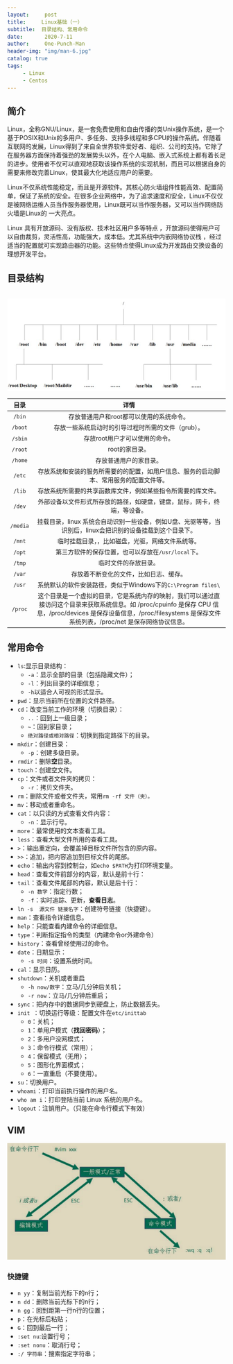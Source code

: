 ```yaml
---
layout:     post
title:     Linux基础（一）
subtitle:  目录结构、常用命令
date:       2020-7-11
author:     One-Punch-Man
header-img: "img/man-6.jpg"
catalog: true
tags: 
     - Linux
     - Centos
---
```





## 简介

​	Linux，全称GNU/Linux，是一套免费使用和自由传播的类Unix操作系统，是一个基于POSIX和Unix的多用户、多任务、支持多线程和多CPU的操作系统。伴随着互联网的发展，Linux得到了来自全世界软件爱好者、组织、公司的支持。它除了在服务器方面保持着强劲的发展势头以外，在个人电脑、嵌入式系统上都有着长足的进步。使用者不仅可以直观地获取该操作系统的实现机制，而且可以根据自身的需要来修改完善Linux，使其最大化地适应用户的需要。 

Linux不仅系统性能稳定，而且是开源软件。其核心防火墙组件性能高效、配置简单，保证了系统的安全。在很多企业网络中，为了追求速度和安全，Linux不仅仅是被网络运维人员当作服务器使用，Linux既可以当作服务器，又可以当作网络防火墙是Linux的 一大亮点。 

Linux 具有开放源码、没有版权、技术社区用户多等特点 ，开放源码使得用户可以自由裁剪，灵活性高，功能强大，成本低。尤其系统中内嵌网络协议栈 ，经过适当的配置就可实现路由器的功能。这些特点使得Linux成为开发路由交换设备的理想开发平台。 



## 目录结构

​	![结构](\img\linux01_01.png)



|   目录   |                             详情                             |
| :------: | :----------------------------------------------------------: |
|  `/bin`  |           存放普通用户和root都可以使用的系统命令。           |
| `/boot`  |      存放一些系统启动时的引导过程时所需的文件（grub）。      |
| `/sbin`  |                存放root用户才可以使用的命令。                |
| `/root`  |                        root的家目录。                        |
| `/home`  |                    存放普通用户的家目录。                    |
|  `/etc`  | 存放系统和安装的服务所需要的的配置，如用户信息、服务的启动脚本、常用服务的配置文件等。 |
|  `/lib`  | 存放系统所需要的共享函数库文件，例如某些指令所需要的库文件。 |
|  `/dev`  | 外部设备以文件形式所存放的路径，如硬盘，键盘，鼠标，网卡，终端，等设备。 |
| `/media` | 挂载目录，linux 系统会自动识别一些设备，例如U盘、光驱等等，当识别后，linux会把识别的设备挂载到这个目录下。 |
|  `/mnt`  |       临时挂载目录，，比如磁盘，光驱，网络文件系统等。       |
|  `/opt`  |      第三方软件的保存位置，也可以存放在`/usr/local`下。      |
|  `/tmp`  |                     临时文件的存放目录。                     |
|  `/var`  |            存放着不断变化的文件，比如日志、缓存。            |
|  `/usr`  | 系统默认的软件安装路径，类似于Windows下的`C:\Program files\` |
| `/proc`  | 这个目录是一个虚拟的目录，它是系统内存的映射，我们可以通过直接访问这个目录来获取系统信息。如 /proc/cpuinfo 是保存 CPU 信息，/proc/devices 是保存设备信息，/proc/filesystems 是保存文件系统列表，/proc/net 是保存网络协议信息。 |



## 常用命令

- `ls`:显示目录结构：
  - `-a`：显示全部的目录（包括隐藏文件）；
  - `-l`：列出目录的详细信息；
  - `-h`以适合人可视的形式显示。
- `pwd`：显示当前所在位置的文件路径。
- `cd`：改变当前工作的环境（切换目录）：
  - `..`：回到上一级目录；
  - `~`：回到家目录；
  - `绝对路径或相对路径`：切换到指定路径下的目录。
- `mkdir`：创建目录：
  - `-p`：创建多级目录。
- `rmdir`：删除**空**目录。
- `touch`：创建空文件。
- `cp`：文件或者文件夹的拷贝：
  - `-r`：拷贝文件夹。
- `rm`：删除文件或者文件夹，常用`rm -rf 文件（夹）。`
- `mv`：移动或者重命名。
- `cat`：以只读的方式查看文件内容：
  - `-n`：显示行号。
- `more`：最常使用的文本查看工具。
- `less`：查看大型文件所用的查看工具。
- `>`：输出重定向，会覆盖掉目标文件所包含的原内容。
- `>>`：追加，把内容追加到目标文件的尾部。
- `echo`：输出内容到控制台，如`echo $PATH`为打印环境变量。
- `head`：查看文件前部分的内容，默认是前十行：
- `tail`：查看文件尾部的内容，默认是后十行：
  - `-n 数字`：指定行数；
  - `-f`：实时追踪、更新，**查看日志**。
- `ln -s  源文件 链接名字`：创建符号链接（快捷键）。
- `man`：查看指令详细信息。
- `help`：只能查看内建命令的详细信息。
- `type`：判断指定指令的类型（内建命令or外建命令）
- `history`：查看曾经使用过的命令。
- `date`：日期显示：
  - `-s 时间`：设置系统时间。
- `cal`：显示日历。
- `shutdown`：关机或者重启
  - `-h now/数字`：立马/几分钟后关机；
  - `-r now`：立马/几分钟后重启；
- `sync`：把内存中的数据同步到硬盘上，防止数据丢失。
- `init `：切换运行等级：配置文件在`etc/inittab`
  - `0`：关机；
  - `1`：单用户模式（**找回密码**）；
  - `2`：多用户没网模式；
  - `3`：命令行模式（常用）；
  - `4`：保留模式（无用）；
  - `5`：图形化界面模式；
  - `6`：一直重启（不要使用）。
- `su`：切换用户。
- `whoami`：打印当前执行操作的用户名。
- `who am i`：打印登陆当前 Linux 系统的用户名。
- `logout`：注销用户。（只能在命令行模式下有效）





## VIM

![vim](\img\linux01_02.png)



### 快捷键

- `n yy`：复制当前光标下的n行；
- `n dd`：删除当前光标下的n行；
- `n gg`：回到距第一行n行的位置；
- `p`：在光标后粘贴；
- `G`：回到最后一行；
- `:set nu`:设置行号；
- `:set nonu`：取消行号；
- `:/ 字符串`：搜索指定字符串；

